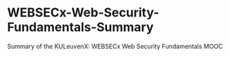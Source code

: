 # WEBSECx-Web-Security-Fundamentals-Summary
Summary of the KULeuvenX: WEBSECx Web Security Fundamentals MOOC
